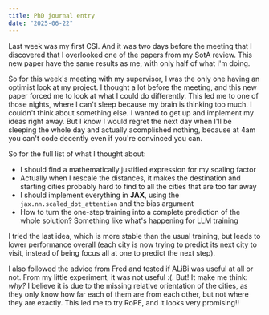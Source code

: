 ```yaml
---
title: PhD journal entry
date: "2025-06-22"
---
```


Last week was my first CSI. And it was two days before the meeting that I discovered that I
overlooked one of the papers from my SotA review. This new paper have the same results as me, with
only half of what I'm doing.

So for this week's meeting with my supervisor, I was the only one having an optimist look at my
project. I thought a lot before the meeting, and this new paper forced me to look at what I could do
differently. This led me to one of those nights, where I can't sleep because my brain is thinking
too much. I couldn't think about something else. I wanted to get up and implement my ideas right
away. But I know I would regret the next day when I'll be sleeping the whole day and actually
acomplished nothing, because at 4am you can't code decently even if you're convinced you can.

So for the full list of what I thought about:

- I should find a mathematically justified expression for my scaling factor
- Actually when I rescale the distances, it makes the destination and starting cities probably hard
  to find to all the cities that are too far away
- I should implement everything in **JAX**, using the `jax.nn.scaled_dot_attention` and the bias
  argument
- How to turn the one-step training into a complete prediction of the whole solution? Something like
  what's happening for LLM training

I tried the last idea, which is more stable than the usual training, but leads to lower performance
overall (each city is now trying to predict its next city to visit, instead of being focus all at
one to predict the next step).

I also followed the advice from Fred and tested if ALiBi was useful at all or not. From my little
experiment, it was not useful :(. But! It make me think: *why?* I believe it is due to the missing
relative orientation of the cities, as they only know how far each of them are from each other, but
not where they are exactly. This led me to try RoPE, and it looks very promising!!
